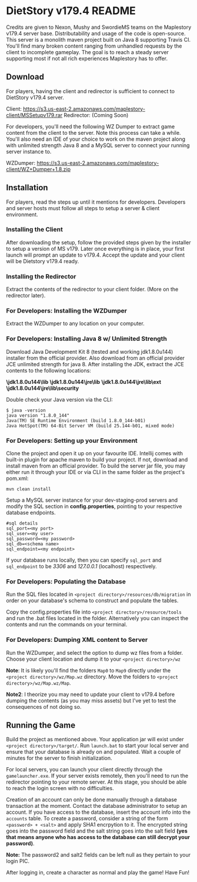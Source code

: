 # DietStory v179.4 README

Credits are given to Nexon, Mushy and SwordieMS teams on the Maplestory v179.4 server base. Distributability and usage of the code is open-source. This server is a monolith maven project built on Java 8 supporting Travis CI. You'll find many broken content ranging from unhandled requests by the client to incomplete gameplay. The goal is to reach a steady server supporting most if not all rich experiences Maplestory has to offer.

## Download

For players, having the client and redirector is sufficient to connect to DietStory v179.4 server.

Client: https://s3.us-east-2.amazonaws.com/maplestory-client/MSSetupv179.rar
Redirector: (Coming Soon)

For developers, you'll need the following WZ Dumper to extract game content from the client to the server. Note this process can take a while. You'll also need an IDE of your choice to work on the maven project along with unlimited strength Java 8 and a MySQL server to connect your running server instance to.

WZDumper: https://s3.us-east-2.amazonaws.com/maplestory-client/WZ+Dumper+1.8.zip

## Installation

For players, read the steps up until it mentions for developers. Developers and server hosts must follow all steps to setup a server & client environment.

### Installing the Client

After downloading the setup, follow the provided steps given by the installer to setup a version of MS v179. Later once everything is in place, your first launch will prompt an update to v179.4. Accept the update and your client will be Dietstory v179.4 ready.

### Installing the Redirector

Extract the contents of the redirector to your client folder. (More on the redirector later).

### For Developers: Installing the WZDumper

Extract the WZDumper to any location on your computer.

### For Developers: Installing Java 8 w/ Unlimited Strength

Download Java Development Kit 8 (tested and working jdk1.8.0u144) installer from the official provider. Also download from an official provider JCE unlimited strength for java 8. After installing the JDK, extract the JCE contents to the following locations:

**<Your Java Location>\jdk1.8.0u144\lib**
**<Your Java Location>\jdk1.8.0u144\jre\lib**
**<Your Java Location>\jdk1.8.0u144\jre\lib\ext**
**<Your Java Location>\jdk1.8.0u144\jre\lib\security**

Double check your Java version via the CLI:
```
$ java -version
java version "1.8.0_144"
Java(TM) SE Runtime Environment (build 1.8.0_144-b01)
Java HotSpot(TM) 64-Bit Server VM (build 25.144-b01, mixed mode)
```

### For Developers: Setting up your Environment

Clone the project and open it up on your favourite IDE. Intellij comes with built-in plugin for apache maven to build your project. If not, download and install maven from an official provider. To build the server jar file, you may either run it through your IDE or via CLI in the same folder as the project's pom.xml:

```
mvn clean install
```

Setup a MySQL server instance for your dev-staging-prod servers and modify the SQL section in **config.properties**, pointing to your respective database endpoints.

```
#sql details
sql_port=<my port>
sql_user=<my user>
sql_password=<my password>
sql_db=<schema name>
sql_endpoint=<my endpoint>
```

If your database runs locally, then you can specify `sql_port` and `sql_endpoint` to be _3306_ and _127.0.0.1_ (localhost) respectively.

### For Developers: Populating the Database

Run the SQL files located in `<project directory>/resources/db/migration` in order on your database's schema to construct and populate the tables.

Copy the config.properties file into `<project directory>/resource/tools` and run the .bat files located in the folder. Alternatively you can inspect the contents and run the commands on your terminal.

### For Developers: Dumping XML content to Server

Run the WZDumper, and select the option to dump wz files from a folder. Choose your client location and dump it to your `<project directory>/wz`

**Note**: It is likely you'll find the folders `Map0` to `Map9` directly under the `<project directory>/wz/Map.wz` directory. Move the folders to `<project directory>/wz/Map.wz/Map`.

**Note2**: I theorize you may need to update your client to v179.4 before dumping the contents (as you may miss assets) but I've yet to test the consequences of not doing so.

## Running the Game

Build the project as mentioned above. Your application jar will exist under `<project directory>/target/`. Run `launch.bat` to start your local server and ensure that your database is already on and populated. Wait a couple of minutes for the server to finish initialization.

For local servers, you can launch your client directly through the ```gamelauncher.exe```. If your server exists remotely, then you'll need to run the redirector pointing to your remote server. At this stage, you should be able to reach the login screen with no difficulties.

Creation of an account can only be done manually through a database transaction at the moment. Contact the database administrator to setup an account. If you have access to the database, insert the account info into the `accounts` table. To create a password, consider a string of the form `<password> + <salt>` and apply SHA1 encrpytion to it. The encrypted string goes into the password field and the salt string goes into the salt field **(yes that means anyone who has access to the database can still decrypt your password)**.

**Note:** The password2 and salt2 fields can be left null as they pertain to your login PIC.

After logging in, create a character as normal and play the game! Have Fun!